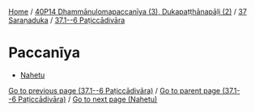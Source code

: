 
[Home](/) / [40P14 Dhammānulomapaccanīya (3), Dukapaṭṭhānapāḷi (2)](../...md) / [37 Saraṇaduka](...md) / [37.1--6 Paṭiccādivāra](../40P14/37/37.1--6.md)

# Paccanīya

* [Nahetu](Paccaniya/Nahetu.md)

[Go to previous page (37.1--6 Paṭiccādivāra)](../40P14/37/37.1--6.md) / [Go to parent page (37.1--6 Paṭiccādivāra)](../40P14/37/37.1--6.md) / [Go to next page (Nahetu)](Paccaniya/Nahetu.md)


